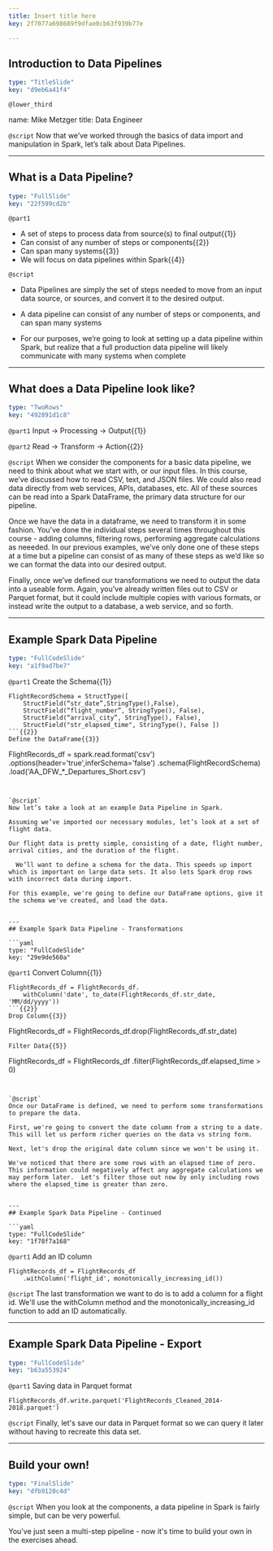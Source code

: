```yaml
---
title: Insert title here
key: 2f7077a698689f9dfae0cb63f939b77e

---
```

## Introduction to Data Pipelines

```yaml
type: "TitleSlide"
key: "d9eb6a41f4"
```

`@lower_third`

name: Mike Metzger
title: Data Engineer


`@script`
Now that we’ve worked through the basics of data import and manipulation in Spark, let’s talk about Data Pipelines.


---
## What is a Data Pipeline?

```yaml
type: "FullSlide"
key: "22f599cd2b"
```

`@part1`
- A set of steps to process data from source(s) to final output{{1}}
- Can consist of any number of steps or components{{2}}
- Can span many systems{{3}}
- We will focus on data pipelines within Spark{{4}}


`@script`
- Data Pipelines are simply the set of steps needed to move from an input data source, or sources, and convert it to the desired output.

- A data pipeline can consist of any number of steps or components, and can span many systems

- For our purposes, we’re going to look at setting up a data pipeline within Spark, but realize that a full production data pipeline will likely communicate with many systems when complete


---
## What does a Data Pipeline look like?

```yaml
type: "TwoRows"
key: "492891d1c8"
```

`@part1`
Input -> Processing -> Output{{1}}


`@part2`
Read -> Transform -> Action{{2}}


`@script`
When we consider the components for a basic data pipeline, we need to think about what we start with, or our input files.  In this course, we’ve discussed how to read CSV, text, and JSON files. We could also read data directly from web services, APIs, databases, etc.  All of these sources can be read into a Spark DataFrame, the primary data structure for our pipeline.

Once we have the data in a dataframe, we need to transform it in some fashion.  You’ve done the individual steps several times throughout this course - adding columns, filtering rows, performing aggregate calculations as neeeded.  In our previous examples, we’ve only done one of these steps at a time but a pipeline can consist of as many of these steps as we’d like so we can format the data into our desired output.

Finally, once we’ve defined our transformations we need to output the data into a useable form.  Again, you’ve already written files out to CSV or Parquet format, but it could include multiple copies with various formats, or instead write the output to a database, a web service, and so forth.


---
## Example Spark Data Pipeline

```yaml
type: "FullCodeSlide"
key: "a1f9ad7be7"
```

`@part1`
Create the Schema{{1}}
```
FlightRecordSchema = StructType([ 
    StructField(“str_date”,StringType(),False), 
    StructField(“flight_number”, StringType(), False), 
    StructField(“arrival_city”, StringType(), False), 
    StructField("str_elapsed_time", StringType(), False ])
```{{2}}
Define the DataFrame{{3}}
```
FlightRecords_df = spark.read.format('csv')
    .options(header='true',inferSchema='false')
    .schema(FlightRecordSchema)
    .load('AA_DFW_*_Departures_Short.csv')
```{{4}}


`@script`
Now let’s take a look at an example Data Pipeline in Spark.

Assuming we’ve imported our necessary modules, let’s look at a set of flight data.

Our flight data is pretty simple, consisting of a date, flight number,  arrival cities, and the duration of the flight.

  We’ll want to define a schema for the data. This speeds up import which is important on large data sets. It also lets Spark drop rows with incorrect data during import.

For this example, we're going to define our DataFrame options, give it the schema we've created, and load the data.


---
## Example Spark Data Pipeline - Transformations

```yaml
type: "FullCodeSlide"
key: "29e9de560a"
```

`@part1`
Convert Column{{1}}
```
FlightRecords_df = FlightRecords_df.
    withColumn('date', to_date(FlightRecords_df.str_date, 'MM/dd/yyyy'))
```{{2}}
Drop Column{{3}}
```
FlightRecords_df = FlightRecords_df.drop(FlightRecords_df.str_date)
```{{4}}
Filter Data{{5}}
```
FlightRecords_df = FlightRecords_df
    .filter(FlightRecords_df.elapsed_time > 0)
```{{6}}


`@script`
Once our DataFrame is defined, we need to perform some transformations to prepare the data.  

First, we're going to convert the date column from a string to a date. This will let us perform richer queries on the data vs string form.

Next, let's drop the original date column since we won't be using it.

We've noticed that there are some rows with an elapsed time of zero. This information could negatively affect any aggregate calculations we may perform later.  Let's filter those out now by only including rows where the elapsed_time is greater than zero.


---
## Example Spark Data Pipeline - Continued

```yaml
type: "FullCodeSlide"
key: "1f78f7a168"
```

`@part1`
Add an ID column
```
FlightRecords_df = FlightRecords_df
    .withColumn('flight_id', monotonically_increasing_id())
```


`@script`
The last transformation we want to do is to add a column for a flight id.  We'll use the withColumn method and the monotonically_increasing_id function to add an ID automatically.


---
## Example Spark Data Pipeline - Export

```yaml
type: "FullCodeSlide"
key: "b63a553924"
```

`@part1`
Saving data in Parquet format
```
FlightRecords_df.write.parquet('FlightRecords_Cleaned_2014-2018.parquet')
```


`@script`
Finally, let's save our data in Parquet format so we can query it later without having to recreate this data set.


---
## Build your own!

```yaml
type: "FinalSlide"
key: "dfb9120c4d"
```

`@script`
When you look at the components, a data pipeline in Spark is fairly simple, but can be very powerful.

You've just seen a multi-step pipeline - now it's time to build your own in the exercises ahead.


